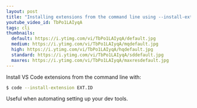 ```yaml
---
layout: post
title: "Installing extensions from the command line using --install-extension"
youtube_video_id: TbPo1LAIyqA
tags: cli 
thumbnails:
  default: https://i.ytimg.com/vi/TbPo1LAIyqA/default.jpg
  medium: https://i.ytimg.com/vi/TbPo1LAIyqA/mqdefault.jpg
  high: https://i.ytimg.com/vi/TbPo1LAIyqA/hqdefault.jpg
  standard: https://i.ytimg.com/vi/TbPo1LAIyqA/sddefault.jpg
  maxres: https://i.ytimg.com/vi/TbPo1LAIyqA/maxresdefault.jpg
---
```


Install VS Code extensions from the command line with:

```bash
$ code --install-extension EXT.ID
```

Useful when automating setting up your dev tools.
